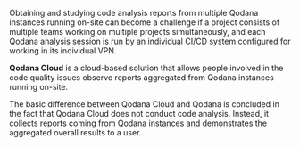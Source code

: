 [//]: # (title: Introduction)

Obtaining and studying code analysis reports from multiple Qodana instances running on-site can become a  challenge if a
project consists of multiple teams working on multiple projects simultaneously, and each Qodana analysis session is
run by an individual CI/CD system configured for working in its individual VPN.

**Qodana Cloud** is a cloud-based solution that allows people involved in the code quality issues observe reports
aggregated from Qodana instances running on-site.

The basic difference between Qodana Cloud and Qodana is concluded in the fact that Qodana Cloud does not conduct
code analysis. Instead, it collects reports coming from Qodana instances and demonstrates the aggregated overall
results to a user.


